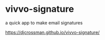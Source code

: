 # vivvo-signature
a quick app to make email signatures

https://djcrossman.github.io/vivvo-signature/
